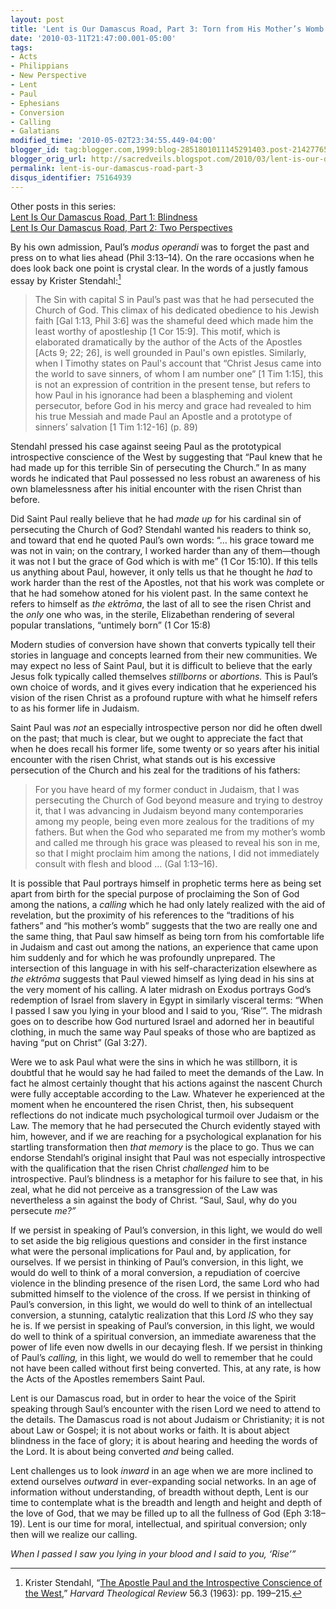 ```yaml
---
layout: post
title: 'Lent is Our Damascus Road, Part 3: Torn from His Mother’s Womb'
date: '2010-03-11T21:47:00.001-05:00'
tags:
- Acts
- Philippians
- New Perspective
- Lent
- Paul
- Ephesians
- Conversion
- Calling
- Galatians
modified_time: '2010-05-02T23:34:55.449-04:00'
blogger_id: tag:blogger.com,1999:blog-2851801011145291403.post-214277651130887198
blogger_orig_url: http://sacredveils.blogspot.com/2010/03/lent-is-our-damascus-road-part-3-torn.html
permalink: lent-is-our-damascus-road-part-3
disqus_identifier: 75164939
---
```


Other posts in this series:  
[Lent Is Our Damascus Road, Part 1: Blindness](/lent-is-our-damascus-road-part-1)  
[Lent Is Our Damascus Road, Part 2: Two Perspectives](/lent-is-our-damascus-road-part-2)

By his own admission, Paul’s *modus operandi* was to forget the past and press on to what lies ahead (Phil 3:13–14). On the rare occasions when he does look back one point is crystal clear. In the words of a justly famous essay by Krister Stendahl:[^1]

>The Sin with capital S in Paul’s past was that he had persecuted the Church of God. This climax of his dedicated obedience to his Jewish faith [Gal 1:13, Phil 3:6] was the shameful deed which made him the least worthy of apostleship [1 Cor 15:9]. This motif, which is elaborated dramatically by the author of the Acts of the Apostles [<cite style="font-style: normal" title="Acts 9" class="bibleref">Acts 9</cite>; <cite style="font-style: normal" title="Acts 22" class="bibleref">22</cite>; <cite style="font-style: normal" title="Acts 26" class="bibleref">26</cite>], is well grounded in Paul's own epistles. Similarly, when I Timothy states on Paul's account that “Christ Jesus came into the world to save sinners, of whom I am number one” [1 Tim 1:15], this is not an expression of contrition in the present tense, but refers to how Paul in his ignorance had been a blaspheming and violent persecutor, before God in his mercy and grace had revealed to him his true Messiah and made Paul an Apostle and a prototype of sinners’ salvation [1 Tim  1:12-16] (p. 89)

Stendahl pressed his case against seeing Paul as the prototypical introspective conscience of the West by suggesting that “Paul knew that he had made up for this terrible Sin of persecuting the Church.” In as many words he indicated that Paul possessed no less robust an awareness of his own blamelessness after his initial encounter with the risen Christ than before.

Did Saint Paul really believe that he had *made up* for his cardinal sin of persecuting the Church of God? Stendahl wanted his readers to think so, and toward that end he quoted Paul’s own words: “… his grace toward me was not in vain; on the contrary, I worked harder than any of them—though it was not I but the grace of God which is with me” (1 Cor 15:10). If this tells us anything about Paul, however, it only tells us that he thought he *had* to work harder than the rest of the Apostles, not that his work was complete or that he had somehow atoned for his violent past. In the same context he refers to himself as *the ektrōma*, the last of all to see the risen Christ and the *only* one who was, in the sterile, Elizabethan rendering of several popular translations, “untimely born” (1 Cor 15:8)

Modern studies of conversion have shown that converts typically tell their stories in language and concepts learned from their new communities. We may expect no less of Saint Paul, but it is difficult to believe that the early Jesus folk typically called themselves *stillborns* or *abortions.* This is Paul’s own choice of words, and it gives every indication that he experienced his vision of the risen Christ as a profound rupture with what he himself refers to as his former life in Judaism.

Saint Paul was *not* an especially introspective person nor did he often dwell on the past; that much is clear, but we ought to appreciate the fact that when he does recall his former life, some twenty or so years after his initial encounter with the risen Christ, what stands out is his excessive persecution of the Church and his zeal for the traditions of his fathers:

>For you have heard of my former conduct in Judaism, that I was persecuting the Church of God beyond measure and trying to destroy it, that I was advancing in Judaism beyond many contemporaries among my people, being even more zealous for the traditions of my fathers. But when the God who separated me from my mother’s womb and called me through his grace was pleased to reveal his son in me, so that I might proclaim him among the nations, I did not immediately consult with flesh and blood … (Gal 1:13–16).

It is possible that Paul portrays himself in prophetic terms here as being set apart from birth for the special purpose of proclaiming the Son of God among the nations, a *calling* which he had only lately realized with the aid of revelation, but the proximity of his references to the “traditions of his fathers” and “his mother’s womb” suggests that the two are really one and the same thing, that Paul saw himself as being torn from his comfortable life in Judaism and cast out among the nations, an experience that came upon him suddenly and for which he was profoundly unprepared. The intersection of this language in with his self-characterization elsewhere as *the ektrōma* suggests that Paul viewed himself as lying dead in his sins at the very moment of his calling. A later midrash on Exodus portrays God’s redemption of Israel from slavery in Egypt in similarly visceral terms: “When I passed I saw you lying in your blood and I said to you, ‘Rise’”. The midrash goes on to describe how God nurtured Israel and adorned her in beautiful clothing, in much the same way Paul speaks of those who are baptized as having “put on Christ” (Gal 3:27).

Were we to ask Paul what were the sins in which he was stillborn, it is doubtful that he would say he had failed to meet the demands of the Law. In fact he almost certainly thought that his actions against the nascent Church were fully acceptable according to the Law. Whatever he experienced at the moment when he encountered the risen Christ, then, his subsequent reflections do not indicate much psychological turmoil over Judaism or the Law. The memory that he had persecuted the Church evidently stayed with him, however, and if we are reaching for a psychological explanation for his startling transformation then *that memory* is the place to go. Thus we can endorse Stendahl’s original insight that Paul was not especially introspective with the qualification that the risen Christ *challenged* him to be introspective. Paul’s blindness is a metaphor for his failure to see that, in his zeal, what he did not perceive as a transgression of the Law was nevertheless a sin against the body of Christ. “Saul, Saul, why do you persecute *me?”*

If we persist in speaking of Paul’s conversion, in this light, we would do well to set aside the big religious questions and consider in the first instance what were the personal implications for Paul and, by application, for ourselves. If we persist in thinking of Paul’s conversion, in this light, we would do well to think of a moral conversion, a repudiation of coercive violence in the blinding presence of the risen Lord, the same Lord who had submitted himself to the violence of the cross. If we persist in thinking of Paul’s conversion, in this light, we would do well to think of an intellectual conversion, a stunning, catalytic realization that this Lord *IS* who they say he is. If we persist in speaking of Paul’s conversion, in this light, we would do well to think of a spiritual conversion, an immediate awareness that the power of life even now dwells in our decaying flesh. If we persist in thinking of Paul’s *calling,* in this light, we would do well to remember that he could not have been called without first being converted. This, at any rate, is how the Acts of the Apostles remembers Saint Paul.

Lent is our Damascus road, but in order to hear the voice of the Spirit speaking through Saul’s encounter with the risen Lord we need to attend to the details. The Damascus road is not about Judaism or Christianity; it is not about Law or Gospel; it is not about works or faith. It is about abject blindness in the face of glory; it is about hearing and heeding the words of the Lord. It is about being converted *and* being called.

Lent challenges us to look *inward* in an age when we are more inclined to extend ourselves *outward* in ever-expanding social networks. In an age of information without understanding, of breadth without depth, Lent is our time to contemplate what is the breadth and length and height and depth of the love of God, that we may be filled up to all the fullness of God (Eph 3:18–19). Lent is our time for moral, intellectual, and spiritual conversion; only then will we realize our calling.

*When I passed I saw you lying in your blood and I said to you, ‘Rise’”*

[^1]: Krister Stendahl, “[The Apostle Paul and the Introspective Conscience of the West](http://www.dburnett.com/wp-content/uploads/2011/07/The-Apostle-Paul-and-the-Introspective-Conscience-of-the-West.pdf),” *Harvard Theological Review* 56.3 (1963): pp. 199–215.